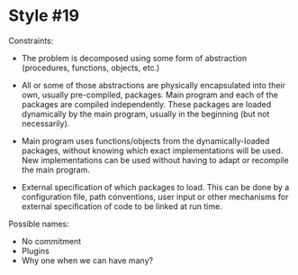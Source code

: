 Style #19
==============================

Constraints:

- The problem is decomposed using some form of abstraction
  (procedures, functions, objects, etc.)

- All or some of those abstractions are physically encapsulated into
  their own, usually pre-compiled, packages. Main program and each of
  the packages are compiled independently. These packages are loaded
  dynamically by the main program, usually in the beginning (but not
  necessarily).

- Main program uses functions/objects from the dynamically-loaded
  packages, without knowing which exact implementations will be
  used. New implementations can be used without having to adapt or
  recompile the main program.

- External specification of which packages to load. This can be done
  by a configuration file, path conventions, user input or other
  mechanisms for external specification of code to be linked at run
  time.

Possible names:

- No commitment
- Plugins
- Why one when we can have many?
